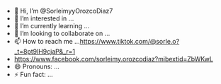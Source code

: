 - 👋 Hi, I’m @SorleimyyOrozcoDiaz7
- 👀 I’m interested in ...
- 🌱 I’m currently learning ...
- 💞️ I’m looking to collaborate on ...
- 📫 How to reach me ...https://www.tiktok.com/@sorle.o?_t=8pt9lH9cjaP&_r=1
- https://www.facebook.com/sorleimy.orozcodiaz?mibextid=ZbWKwL
- 😄 Pronouns: ...
- ⚡ Fun fact: ...

<!---
SorleimyyOrozcoDiaz7/SorleimyyOrozcoDiaz7 is a ✨ special ✨ repository because its `README.md` (this file) appears on your GitHub profile.
You can click the Preview link to take a look at your changes.
--->
